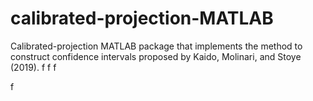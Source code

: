 # calibrated-projection-MATLAB
Calibrated-projection MATLAB package that implements the method to construct confidence intervals proposed by Kaido, Molinari, and Stoye (2019). 
f
f
f

f

